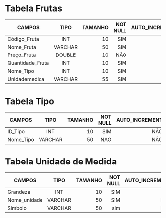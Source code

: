 # Tabela Frutas
| CAMPOS        |     TIPO      |TAMANHO|NOT NULL|AUTO_INCREMENT  | Primary Key 
| ------------- |:-------------:| -----:|--------:|------:        |  -------------:
| Código_Fruta  | INT           | 10    |SIM      |SIM            |SIM
| Nome_Fruta    | VARCHAR       | 50    |SIM      |   NÃO         |NÃO
| Preço_Fruta   | DOUBLE        | 10    |NÃO      |   NÃO         |NÃO
|Quantidade_Fruta|INT           |10    |SIM       | NÃO           |NÃO
| Nome_Tipo       | INT         | 10    |SIM      |  NÃO          |NÃO
| Unidademedida  | VARCHAR      | 55    |SIM      |NÃO            |NÃO


# Tabela Tipo

| CAMPOS       |    TIPO        | TAMANHO  | NOT NULL |    AUTO_INCREMENT    | PRIMARY KEY
| ------------- |:-------------:| -----:|--------:|------:        |  -------------:
| ID_Tipo       | INT           | 10    | SIM     |      NÃO     |NÃO          |    
| Nome_Tipo     | VARCHAR       | 50    |NAO      |NÃO            |NÃO          |


# Tabela Unidade de Medida

| CAMPOS        |     TIPO      |TAMANHO|NOT NULL|AUTO_INCREMENT  | Primary Key 
| ------------- |:-------------:| -----:|--------:|------:        |  -------------:
| Grandeza  | INT           | 10    |SIM      |SIM            |SIM
| Nome_unidade    | VARCHAR       | 50    |SIM      |   NÃO         |NÃO
| Simbolo       | VARCHAR       | 50    | sim     | NÃO            | NÃO



